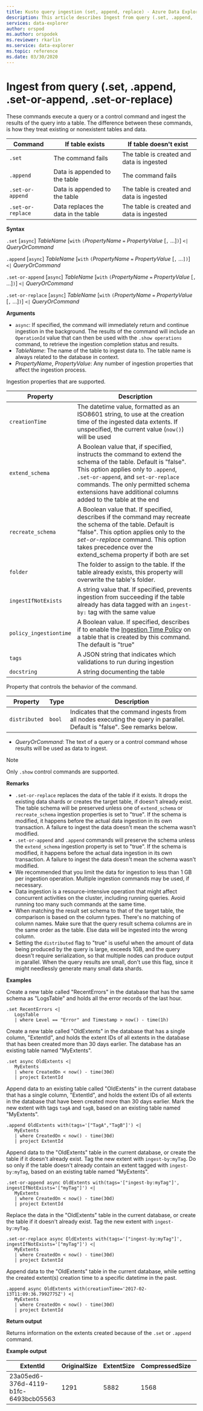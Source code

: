 ```yaml
---
title: Kusto query ingestion (set, append, replace) - Azure Data Explorer
description: This article describes Ingest from query (.set, .append, .set-or-append, .set-or-replace) in Azure Data Explorer.
services: data-explorer
author: orspod
ms.author: orspodek
ms.reviewer: rkarlin
ms.service: data-explorer
ms.topic: reference
ms.date: 03/30/2020
---
```

# Ingest from query (.set, .append, .set-or-append, .set-or-replace)

These commands execute a query or a control command and ingest the results of the query into a table. The difference between these commands, is how they treat
existing or nonexistent tables and data.

|Command          |If table exists                     |If table doesn't exist                    |
|-----------------|------------------------------------|------------------------------------------|
|`.set`           |The command fails                  |The table is created and data is ingested|
|`.append`        |Data is appended to the table      |The command fails                        |
|`.set-or-append` |Data is appended to the table      |The table is created and data is ingested|
|`.set-or-replace`|Data replaces the data in the table|The table is created and data is ingested|

**Syntax**

`.set` [`async`] *TableName* [`with` `(`*PropertyName* `=` *PropertyValue* [`,` ...]`)`] `<|` *QueryOrCommand*

`.append` [`async`] *TableName* [`with` `(`*PropertyName* `=` *PropertyValue* [`,` ...`])`] `<|` *QueryOrCommand*

`.set-or-append` [`async`] *TableName* [`with` `(`*PropertyName* `=` *PropertyValue* [`,` ...]`)`] `<|` *QueryOrCommand*

`.set-or-replace` [`async`] *TableName* [`with` `(`*PropertyName* `=` *PropertyValue* [`,` ...]`)`] `<|` *QueryOrCommand*

**Arguments**

* `async`: If specified, the command will immediately return and continue
  ingestion in the background. The results of the command will include
  an `OperationId` value that can then be used with the `.show operations`
  command, to retrieve the ingestion completion status and results.
* *TableName*: The name of the table to ingest data to.
  The table name is always related to the database in context.
* *PropertyName*, *PropertyValue*: Any number of ingestion properties that affect the ingestion process.

 Ingestion properties that are supported.

|Property        |Description|
|----------------|-----------------------------------------------------------------------------------------------------------------------------|
|`creationTime`   | The datetime value, formatted as an ISO8601 string, to use at the creation time of the ingested data extents. If unspecified, the current value (`now()`) will be used|
|`extend_schema`  | A Boolean value that, if specified, instructs the command to extend the schema of the table. Default is "false". This option applies only to `.append`, `.set-or-append`, and `set-or-replace` commands. The only permitted schema extensions have additional columns added to the table at the end|
|`recreate_schema`  | A Boolean value that. If specified, describes if the command may recreate the schema of the table. Default is "false". This option applies only to the *set-or-replace* command. This option takes precedence over the extend_schema property if both are set|
|`folder`         | The folder to assign to the table. If the table already exists, this property will overwrite the table's folder.|
|`ingestIfNotExists`   | A string value that. If specified, prevents ingestion from succeeding if the table already has data tagged with an `ingest-by:` tag with the same value|
|`policy_ingestiontime`   | A Boolean value. If specified, describes if to enable the [Ingestion Time Policy](../../management/ingestiontime-policy.md) on a table that is created by this command. The default is "true"|
|`tags`   | A JSON string that indicates which validations to run during ingestion|
|`docstring`   | A string documenting the table|

 Property that controls the behavior of the command.

|Property        |Type    |Description|
|----------------|--------|-----------------------------------------------------------------------------------------------------------------------------|
|`distributed`   |`bool`  |Indicates that the command ingests from all nodes executing the query in parallel. Default is "false".  See remarks below.|

* *QueryOrCommand*: The text of a query or a control command whose results will be used as data to ingest.

> [!NOTE]
> Only `.show` control commands are supported.

**Remarks**

* `.set-or-replace` replaces the data of the table if it exists. It drops the existing data shards or creates the target table, if doesn't already exist.
  The table schema will be preserved unless one of `extend_schema` or `recreate_schema`
  ingestion properties is set to "true". If the schema is modified, it happens before the actual data ingestion in its own transaction. A failure to ingest the data doesn't mean the schema wasn't modified.
* `.set-or-append` and `.append` commands will preserve the schema unless the  `extend_schema` ingestion property is set to "true". If the schema is modified, it happens before the actual data ingestion in its own transaction. A failure to ingest the data doesn't mean the schema wasn't modified.
* We recommended that you limit the data for ingestion to less than 1 GB per ingestion
  operation. Multiple ingestion commands may be used, if necessary.
* Data ingestion is a resource-intensive operation that might affect concurrent activities on the cluster, including running queries. Avoid running too many such commands at the same time.
* When matching the result set schema to that of the target table, the comparison is based on the column types. There's no matching of column names. Make sure that the query result schema columns are in the same order as the table. Else data will be ingested into the wrong column.
* Setting the `distributed` flag to "true" is useful when the amount of data being
  produced by the query is large, exceeds 1GB, and the query doesn't
  require serialization, so that multiple nodes can produce output in parallel.
  When the query results are small, don't use this flag, since it might needlessly generate many small data shards.

**Examples** 

Create a new table called "RecentErrors" in the database that has the same schema as "LogsTable" and holds all the error records of the last hour.

```kusto
.set RecentErrors <|
   LogsTable
   | where Level == "Error" and Timestamp > now() - time(1h)
```

Create a new table called "OldExtents" in the database that has a single column, "ExtentId", and holds the extent IDs of all extents in the database that has been created more than 30 days earlier. The database has an existing table named "MyExtents".

```kusto
.set async OldExtents <|
   MyExtents 
   | where CreatedOn < now() - time(30d)
   | project ExtentId
```

Append data to an existing table called "OldExtents" in the current database that has a single column, "ExtentId", and holds the extent IDs of all extents in the database that have been created more than 30 days earlier.
Mark the new extent with tags `tagA` and `tagB`, based on an existing table named "MyExtents".

```kusto
.append OldExtents with(tags='["TagA","TagB"]') <| 
   MyExtents 
   | where CreatedOn < now() - time(30d) 
   | project ExtentId
```

Append data to the "OldExtents" table in the current database, or create the table if it doesn't already exist. Tag the new extent with `ingest-by:myTag`. Do so only if the table doesn't already contain an extent tagged with `ingest-by:myTag`, based on an existing table named "MyExtents".

```kusto
.set-or-append async OldExtents with(tags='["ingest-by:myTag"]', ingestIfNotExists='["myTag"]') <|
   MyExtents
   | where CreatedOn < now() - time(30d)
   | project ExtentId
```

Replace the data in the "OldExtents" table in the current database, or create the table if it doesn't already exist. Tag the new extent with `ingest-by:myTag`.

```kusto
.set-or-replace async OldExtents with(tags='["ingest-by:myTag"]', ingestIfNotExists='["myTag"]') <| 
   MyExtents 
   | where CreatedOn < now() - time(30d) 
   | project ExtentId
```

Append data to the "OldExtents" table in the current database, while setting the created extent(s) creation time to a specific datetime in the past.

```kusto
.append async OldExtents with(creationTime='2017-02-13T11:09:36.7992775Z') <| 
   MyExtents 
   | where CreatedOn < now() - time(30d) 
   | project ExtentId     
```

**Return output**
 
Returns information on the extents created because of the `.set` or `.append` command.

**Example output**

|ExtentId |OriginalSize |ExtentSize |CompressedSize |IndexSize |RowCount | 
|--|--|--|--|--|--|
|23a05ed6-376d-4119-b1fc-6493bcb05563 |1291 |5882 |1568 |4314 |10 |
